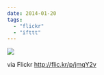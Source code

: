 ```yaml
---
date: 2014-01-20
tags: 
  - "flickr"
  - "ifttt"
---
```


![](http://farm6.staticflickr.com/5518/12045622903_027f2ac81a_b.jpg)  

  
  
via Flickr http://flic.kr/p/jmqY2v
